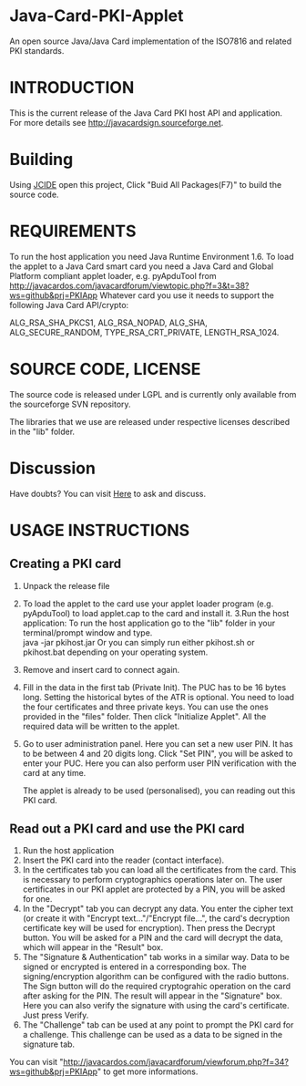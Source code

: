 # Java-Card-PKI-Applet
An open source Java/Java Card implementation of the ISO7816 and related PKI standards. 

INTRODUCTION
============

This is the current release of the Java Card PKI host API and application. For more details see http://javacardsign.sourceforge.net.

Building
===

Using [JCIDE](http://javacardos.com/javacardforum/viewtopic.php?f=26&t=43?ws=github&prj=PKIApp) open this project,  Click "Buid All Packages(F7)" to build the source code.

REQUIREMENTS
============

To run the host application you need Java Runtime Environment 1.6. To load the applet to a Java Card smart card you need a Java Card and
Global Platform compliant applet loader, e.g. pyApduTool from http://javacardos.com/javacardforum/viewtopic.php?f=3&t=38?ws=github&prj=PKIApp
Whatever card you use it needs to support the following Java Card API/crypto:

  ALG_RSA_SHA_PKCS1, ALG_RSA_NOPAD, ALG_SHA, ALG_SECURE_RANDOM,
  TYPE_RSA_CRT_PRIVATE, LENGTH_RSA_1024.
  
SOURCE CODE, LICENSE
====================

The source code is released under LGPL and is currently only available from the sourceforge SVN repository.

The libraries that we use are released under respective licenses described in the "lib" folder.

Discussion
=======

Have doubts? You can visit [Here](http://javacardos.com/javacardforum/viewforum.php?f=34?ws=github&prj=PKIApp) to ask and discuss.


USAGE INSTRUCTIONS 
=================

Creating a PKI card
-------------------

1. Unpack the release file
2. To load the applet to the card use your applet loader program (e.g. pyApduTool) to load applet.cap to the card and install it.
3.Run the host application: 
    To run the host application go to the "lib" folder in your terminal/prompt window and type.  
    java -jar pkihost.jar
    Or you can simply run either pkihost.sh or pkihost.bat depending on your operating system.
4. Remove and insert card to connect again.
5. Fill in the data in the first tab (Private Init). The PUC has to be 16 bytes long. Setting the historical bytes of the ATR is optional. You need to load the four certificates and three private keys. You can use the ones provided in the "files" folder. Then click "Initialize Applet".
   All the required data will be written to the applet.
6. Go to user administration panel. Here you can set a new user PIN.  It has to be between 4 and 20 digits long. Click "Set PIN", you will be asked to enter your PUC. Here you can also perform user PIN verification with the card at any time. 
     
     The applet is already to be used (personalised), you can reading out this PKI card.
 
 Read out a PKI card and use the PKI card
----------------------
1. Run the host application
2. Insert the PKI card into the reader (contact interface).
3. In the certificates tab you can load all the certificates from the card. This is necessary to perform cryptographics operations later on. The user certificates in our PKI applet are protected by a PIN, you will be asked for one.
4.  In the "Decrypt" tab you can decrypt any data. You enter the cipher text (or create it with "Encrypt text..."/"Encrypt file...", the  card's decryption certificate key will be used for encryption).
   Then press the Decrypt button. You will be asked for a PIN and the  card will decrypt the data, which will appear in the "Result" box.
5.  The "Signature & Authentication" tab works in a similar way. Data to be signed or encrypted is entered in a corresponding box. The  signing/encryption algorithm can be configured with the radio  buttons. The Sign button will do the required cryptograhic operation on the card after asking for the PIN. The result will appear in the "Signature" box. Here you can also verify the signature with using the card's certificate. Just press Verify.
6. The "Challenge" tab can be used at any point to prompt the PKI card  for a challenge. This challenge can be used as a data to be signed  in the signature tab. 
  
  You can visit "http://javacardos.com/javacardforum/viewforum.php?f=34?ws=github&prj=PKIApp" to get more informations.
